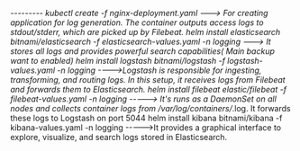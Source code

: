 ----*-----
kubectl create -f nginx-deployment.yaml ---> For creating application for log generation. The container outputs access logs to stdout/stderr, which are picked up by Filebeat.
helm install elasticsearch bitnami/elasticsearch -f elasticsearch-values.yaml -n logging  ---> It stores all logs and provides powerful search capabilities( Main backup want to enabled)
helm install logstash bitnami/logstash -f logstash-values.yaml -n logging ---->Logstash is responsible for ingesting, transforming, and routing logs. In this setup, it receives logs from Filebeat and forwards them to Elasticsearch.
helm install filebeat elastic/filebeat -f filebeat-values.yaml -n logging -----> It's runs as a DaemonSet on all nodes and collects container logs from /var/log/containers/*.log. It forwards these logs to Logstash on port 5044
helm install kibana bitnami/kibana -f kibana-values.yaml -n logging ----->It provides a graphical interface to explore, visualize, and search logs stored in Elasticsearch.
